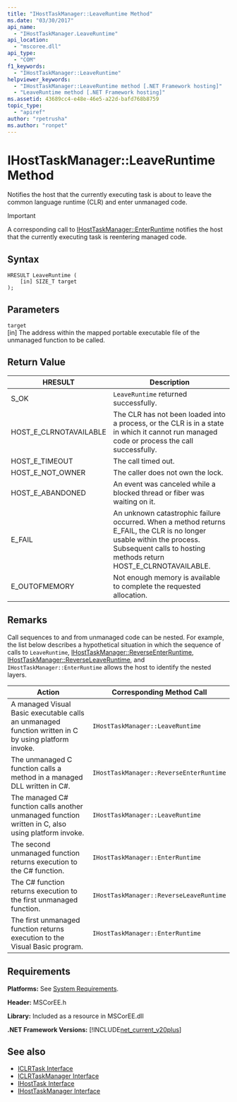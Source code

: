 ```yaml
---
title: "IHostTaskManager::LeaveRuntime Method"
ms.date: "03/30/2017"
api_name: 
  - "IHostTaskManager.LeaveRuntime"
api_location: 
  - "mscoree.dll"
api_type: 
  - "COM"
f1_keywords: 
  - "IHostTaskManager::LeaveRuntime"
helpviewer_keywords: 
  - "IHostTaskManager::LeaveRuntime method [.NET Framework hosting]"
  - "LeaveRuntime method [.NET Framework hosting]"
ms.assetid: 43689cc4-e48e-46e5-a22d-bafd768b8759
topic_type: 
  - "apiref"
author: "rpetrusha"
ms.author: "ronpet"
---
```

# IHostTaskManager::LeaveRuntime Method
Notifies the host that the currently executing task is about to leave the common language runtime (CLR) and enter unmanaged code.  
  
> [!IMPORTANT]
>  A corresponding call to [IHostTaskManager::EnterRuntime](../../../../docs/framework/unmanaged-api/hosting/ihosttaskmanager-enterruntime-method.md) notifies the host that the currently executing task is reentering managed code.  
  
## Syntax  
  
```  
HRESULT LeaveRuntime (  
    [in] SIZE_T target  
);  
```  
  
## Parameters  
 `target`  
 [in] The address within the mapped portable executable file of the unmanaged function to be called.  
  
## Return Value  
  
|HRESULT|Description|  
|-------------|-----------------|  
|S_OK|`LeaveRuntime` returned successfully.|  
|HOST_E_CLRNOTAVAILABLE|The CLR has not been loaded into a process, or the CLR is in a state in which it cannot run managed code or process the call successfully.|  
|HOST_E_TIMEOUT|The call timed out.|  
|HOST_E_NOT_OWNER|The caller does not own the lock.|  
|HOST_E_ABANDONED|An event was canceled while a blocked thread or fiber was waiting on it.|  
|E_FAIL|An unknown catastrophic failure occurred. When a method returns E_FAIL, the CLR is no longer usable within the process. Subsequent calls to hosting methods return HOST_E_CLRNOTAVAILABLE.|  
|E_OUTOFMEMORY|Not enough memory is available to complete the requested allocation.|  
  
## Remarks  
 Call sequences to and from unmanaged code can be nested. For example, the list below describes a hypothetical situation in which the sequence of calls to `LeaveRuntime`, [IHostTaskManager::ReverseEnterRuntime](../../../../docs/framework/unmanaged-api/hosting/ihosttaskmanager-reverseenterruntime-method.md), [IHostTaskManager::ReverseLeaveRuntime](../../../../docs/framework/unmanaged-api/hosting/ihosttaskmanager-reverseleaveruntime-method.md), and `IHostTaskManager::EnterRuntime` allows the host to identify the nested layers.  
  
|Action|Corresponding Method Call|  
|------------|-------------------------------|  
|A managed Visual Basic executable calls an unmanaged function written in C by using platform invoke.|`IHostTaskManager::LeaveRuntime`|  
|The unmanaged C function calls a method in a managed DLL written in C#.|`IHostTaskManager::ReverseEnterRuntime`|  
|The managed C# function calls another unmanaged function written in C, also using platform invoke.|`IHostTaskManager::LeaveRuntime`|  
|The second unmanaged function returns execution to the C# function.|`IHostTaskManager::EnterRuntime`|  
|The C# function returns execution to the first unmanaged function.|`IHostTaskManager::ReverseLeaveRuntime`|  
|The first unmanaged function returns execution to the Visual Basic program.|`IHostTaskManager::EnterRuntime`|  
  
## Requirements  
 **Platforms:** See [System Requirements](../../../../docs/framework/get-started/system-requirements.md).  
  
 **Header:** MSCorEE.h  
  
 **Library:** Included as a resource in MSCorEE.dll  
  
 **.NET Framework Versions:** [!INCLUDE[net_current_v20plus](../../../../includes/net-current-v20plus-md.md)]  
  
## See also
- [ICLRTask Interface](../../../../docs/framework/unmanaged-api/hosting/iclrtask-interface.md)
- [ICLRTaskManager Interface](../../../../docs/framework/unmanaged-api/hosting/iclrtaskmanager-interface.md)
- [IHostTask Interface](../../../../docs/framework/unmanaged-api/hosting/ihosttask-interface.md)
- [IHostTaskManager Interface](../../../../docs/framework/unmanaged-api/hosting/ihosttaskmanager-interface.md)
